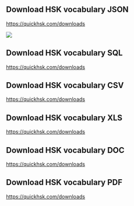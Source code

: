 ## Download HSK vocabulary JSON
https://quickhsk.com/downloads

<div>
<img src='https://github.com/ijazul-haq/hsk-vocabulary/blob/master/img/1.JPG'/>
</div>

## Download HSK vocabulary SQL
https://quickhsk.com/downloads
## Download HSK vocabulary CSV
https://quickhsk.com/downloads
## Download HSK vocabulary XLS
https://quickhsk.com/downloads
## Download HSK vocabulary DOC
https://quickhsk.com/downloads
## Download HSK vocabulary PDF
https://quickhsk.com/downloads
